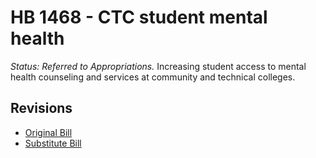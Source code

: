 # HB 1468 - CTC student mental health
*Status: Referred to Appropriations.*
Increasing student access to mental health counseling and services at community and technical colleges.

## Revisions
* [Original Bill](1/)
* [Substitute Bill](S/)
